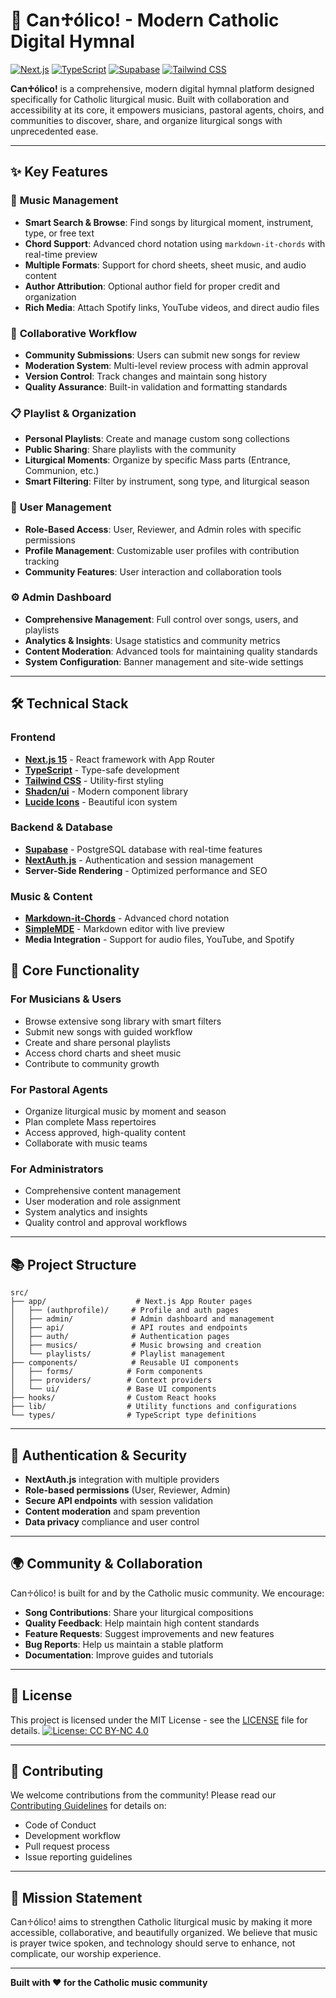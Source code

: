 # 🎵 Can♱ólico! - Modern Catholic Digital Hymnal

[![Next.js](https://img.shields.io/badge/Next.js-15.4.2-black?style=flat-square&logo=next.js)](https://nextjs.org/)
[![TypeScript](https://img.shields.io/badge/TypeScript-5.0+-blue?style=flat-square&logo=typescript)](https://www.typescriptlang.org/)
[![Supabase](https://img.shields.io/badge/Supabase-green?style=flat-square&logo=supabase)](https://supabase.com/)
[![Tailwind CSS](https://img.shields.io/badge/Tailwind-CSS-38B2AC?style=flat-square&logo=tailwind-css)](https://tailwindcss.com/)

**Can♱ólico!** is a comprehensive, modern digital hymnal platform designed specifically for Catholic liturgical music. Built with collaboration and accessibility at its core, it empowers musicians, pastoral agents, choirs, and communities to discover, share, and organize liturgical songs with unprecedented ease.

---

## ✨ Key Features

### 🎼 **Music Management**
- **Smart Search & Browse**: Find songs by liturgical moment, instrument, type, or free text
- **Chord Support**: Advanced chord notation using `markdown-it-chords` with real-time preview
- **Multiple Formats**: Support for chord sheets, sheet music, and audio content
- **Author Attribution**: Optional author field for proper credit and organization
- **Rich Media**: Attach Spotify links, YouTube videos, and direct audio files

### 🔄 **Collaborative Workflow**
- **Community Submissions**: Users can submit new songs for review
- **Moderation System**: Multi-level review process with admin approval
- **Version Control**: Track changes and maintain song history
- **Quality Assurance**: Built-in validation and formatting standards

### 📋 **Playlist & Organization**
- **Personal Playlists**: Create and manage custom song collections
- **Public Sharing**: Share playlists with the community
- **Liturgical Moments**: Organize by specific Mass parts (Entrance, Communion, etc.)
- **Smart Filtering**: Filter by instrument, song type, and liturgical season

### 👥 **User Management**
- **Role-Based Access**: User, Reviewer, and Admin roles with specific permissions
- **Profile Management**: Customizable user profiles with contribution tracking
- **Community Features**: User interaction and collaboration tools

### ⚙️ **Admin Dashboard**
- **Comprehensive Management**: Full control over songs, users, and playlists
- **Analytics & Insights**: Usage statistics and community metrics
- **Content Moderation**: Advanced tools for maintaining quality standards
- **System Configuration**: Banner management and site-wide settings

---

## 🛠️ Technical Stack

### **Frontend**
- **[Next.js 15](https://nextjs.org/)** - React framework with App Router
- **[TypeScript](https://www.typescriptlang.org/)** - Type-safe development
- **[Tailwind CSS](https://tailwindcss.com/)** - Utility-first styling
- **[Shadcn/ui](https://ui.shadcn.com/)** - Modern component library
- **[Lucide Icons](https://lucide.dev/)** - Beautiful icon system

### **Backend & Database**
- **[Supabase](https://supabase.com/)** - PostgreSQL database with real-time features
- **[NextAuth.js](https://next-auth.js.org/)** - Authentication and session management
- **Server-Side Rendering** - Optimized performance and SEO

### **Music & Content**
- **[Markdown-it-Chords](https://github.com/moinism/markdown-it-chords)** - Advanced chord notation
- **[SimpleMDE](https://simplemde.com/)** - Markdown editor with live preview
- **Media Integration** - Support for audio files, YouTube, and Spotify


## 📱 Core Functionality

### **For Musicians & Users**
- Browse extensive song library with smart filters
- Submit new songs with guided workflow
- Create and share personal playlists
- Access chord charts and sheet music
- Contribute to community growth

### **For Pastoral Agents**
- Organize liturgical music by moment and season
- Plan complete Mass repertoires
- Access approved, high-quality content
- Collaborate with music teams

### **For Administrators**
- Comprehensive content management
- User moderation and role assignment
- System analytics and insights
- Quality control and approval workflows


---

## 📚 Project Structure

```
src/
├── app/                    # Next.js App Router pages
│   ├── (authprofile)/     # Profile and auth pages
│   ├── admin/             # Admin dashboard and management
│   ├── api/               # API routes and endpoints
│   ├── auth/              # Authentication pages
│   ├── musics/            # Music browsing and creation
│   └── playlists/         # Playlist management
├── components/            # Reusable UI components
│   ├── forms/            # Form components
│   ├── providers/        # Context providers
│   └── ui/               # Base UI components
├── hooks/                # Custom React hooks
├── lib/                  # Utility functions and configurations
└── types/                # TypeScript type definitions
```

---

## 🔐 Authentication & Security

- **NextAuth.js** integration with multiple providers
- **Role-based permissions** (User, Reviewer, Admin)
- **Secure API endpoints** with session validation
- **Content moderation** and spam prevention
- **Data privacy** compliance and user control

---

## 🌍 Community & Collaboration

Can♱ólico! is built for and by the Catholic music community. We encourage:

- **Song Contributions**: Share your liturgical compositions
- **Quality Feedback**: Help maintain high content standards
- **Feature Requests**: Suggest improvements and new features
- **Bug Reports**: Help us maintain a stable platform
- **Documentation**: Improve guides and tutorials

---

## 📄 License

This project is licensed under the MIT License - see the [LICENSE](LICENSE) file for details.
[![License: CC BY-NC 4.0](https://licensebuttons.net/l/by-nc/4.0/80x15.png)](https://creativecommons.org/licenses/by-nc/4.0/)


---

## 🤝 Contributing

We welcome contributions from the community! Please read our [Contributing Guidelines](CONTRIBUTING.md) for details on:

- Code of Conduct
- Development workflow
- Pull request process
- Issue reporting guidelines


---

## 🎯 Mission Statement

Can♱ólico! aims to strengthen Catholic liturgical music by making it more accessible, collaborative, and beautifully organized. We believe that music is prayer twice spoken, and technology should serve to enhance, not complicate, our worship experience.

---

**Built with ❤️ for the Catholic music community**



